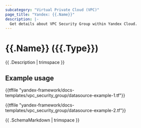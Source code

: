 ```yaml
---
subcategory: "Virtual Private Cloud (VPC)"
page_title: "Yandex: {{.Name}}"
description: |-
  Get details about VPC Security Group within Yandex Cloud.
---
```


# {{.Name}} ({{.Type}})

{{ .Description | trimspace }}

## Example usage

{{tffile "yandex-framework/docs-templates/vpc_security_group/datasource-example-1.tf"}}

{{tffile "yandex-framework/docs-templates/vpc_security_group/datasource-example-2.tf"}}

{{ .SchemaMarkdown | trimspace }}
